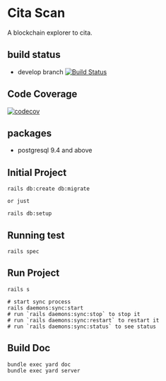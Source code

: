 # Cita Scan

A blockchain explorer to cita.

## build status

  - develop branch 
    [![Build Status](https://travis-ci.org/classicalliu/cita-scan.svg?branch=develop)](https://travis-ci.org/classicalliu/cita-scan)
    
## Code Coverage
  [![codecov](https://codecov.io/gh/classicalliu/cita-scan/branch/develop/graph/badge.svg)](https://codecov.io/gh/classicalliu/cita-scan)

## packages

  - postgresql 9.4 and above
    
## Initial Project

```shell
rails db:create db:migrate

or just

rails db:setup
```

## Running test
```shell
rails spec
```

## Run Project
```shell
rails s

# start sync process
rails daemons:sync:start 
# run `rails daemons:sync:stop` to stop it
# run `rails daemons:sync:restart` to restart it
# run `rails daemons:sync:status` to see status
```

## Build Doc

```shell
bundle exec yard doc
bundle exec yard server
```
